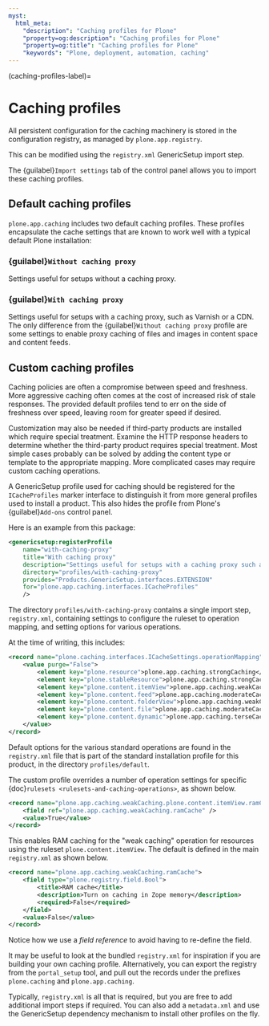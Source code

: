 ```yaml
---
myst:
  html_meta:
    "description": "Caching profiles for Plone"
    "property=og:description": "Caching profiles for Plone"
    "property=og:title": "Caching profiles for Plone"
    "keywords": "Plone, deployment, automation, caching"
---
```


(caching-profiles-label)=

# Caching profiles

All persistent configuration for the caching machinery is stored in the configuration registry, as managed by `plone.app.registry`.

This can be modified using the `registry.xml` GenericSetup import step.

The {guilabel}`Import settings` tab of the control panel allows you to import these caching profiles.


## Default caching profiles

`plone.app.caching` includes two default caching profiles.
These profiles encapsulate the cache settings that are known to work well with a typical default Plone installation:

### {guilabel}`Without caching proxy`

Settings useful for setups without a caching proxy.

### {guilabel}`With caching proxy`

Settings useful for setups with a caching proxy, such as Varnish or a CDN.
The only difference from the {guilabel}`Without caching proxy` profile are some settings to enable proxy caching of files and images in content space and content feeds.

## Custom caching profiles

Caching policies are often a compromise between speed and freshness.
More aggressive caching often comes at the cost of increased risk of stale responses.
The provided default profiles tend to err on the side of freshness over speed, leaving room for greater speed if desired.

Customization may also be needed if third-party products are installed which require special treatment.
Examine the HTTP response headers to determine whether the third-party product requires special treatment.
Most simple cases probably can be solved by adding the content type or template to the appropriate mapping.
More complicated cases may require custom caching operations.

A GenericSetup profile used for caching should be registered for the `ICacheProfiles` marker interface to distinguish it from more general profiles used to install a product.
This also hides the profile from Plone's {guilabel}`Add-ons` control panel.

Here is an example from this package:

```xml
<genericsetup:registerProfile
    name="with-caching-proxy"
    title="With caching proxy"
    description="Settings useful for setups with a caching proxy such as Varnish or a CDN"
    directory="profiles/with-caching-proxy"
    provides="Products.GenericSetup.interfaces.EXTENSION"
    for="plone.app.caching.interfaces.ICacheProfiles"
    />
```

The directory `profiles/with-caching-proxy` contains a single import step, `registry.xml`, containing settings to configure the ruleset to operation mapping, and setting options for various operations.

At the time of writing, this includes:

```xml
<record name="plone.caching.interfaces.ICacheSettings.operationMapping">
    <value purge="False">
        <element key="plone.resource">plone.app.caching.strongCaching</element>
        <element key="plone.stableResource">plone.app.caching.strongCaching</element>
        <element key="plone.content.itemView">plone.app.caching.weakCaching</element>
        <element key="plone.content.feed">plone.app.caching.moderateCaching</element>
        <element key="plone.content.folderView">plone.app.caching.weakCaching</element>
        <element key="plone.content.file">plone.app.caching.moderateCaching</element>
        <element key="plone.content.dynamic">plone.app.caching.terseCaching</element>
    </value>
</record>
```

Default options for the various standard operations are found in the `registry.xml` file that is part of the standard installation profile for this product, in the directory `profiles/default`.

The custom profile overrides a number of operation settings for specific {doc}`rulesets <rulesets-and-caching-operations>`, as shown below.

```xml
<record name="plone.app.caching.weakCaching.plone.content.itemView.ramCache">
    <field ref="plone.app.caching.weakCaching.ramCache" />
    <value>True</value>
</record>
```

This enables RAM caching for the "weak caching" operation for resources using the ruleset `plone.content.itemView`.
The default is defined in the main `registry.xml` as shown below.

```xml
<record name="plone.app.caching.weakCaching.ramCache">
    <field type="plone.registry.field.Bool">
        <title>RAM cache</title>
        <description>Turn on caching in Zope memory</description>
        <required>False</required>
    </field>
    <value>False</value>
</record>
```

Notice how we use a _field reference_ to avoid having to re-define the field.

It may be useful to look at the bundled `registry.xml` for inspiration if you are building your own caching profile.
Alternatively, you can export the registry from the `portal_setup` tool, and pull out the records under the prefixes `plone.caching` and `plone.app.caching`.

Typically, `registry.xml` is all that is required, but you are free to add additional import steps if required.
You can also add a `metadata.xml` and use the GenericSetup dependency mechanism to install other profiles on the fly.
